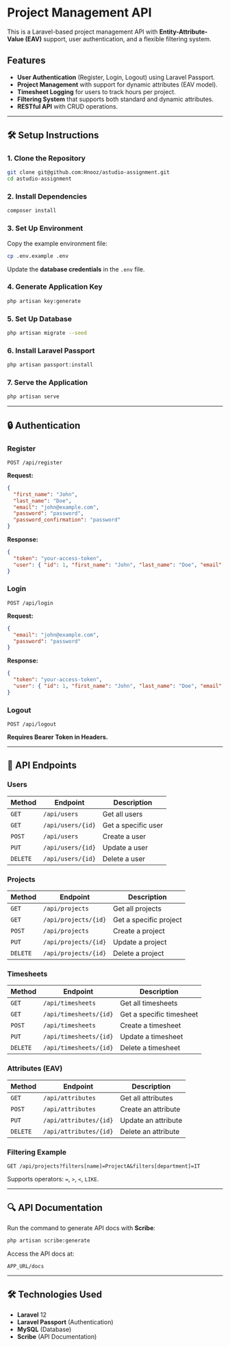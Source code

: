 # Project Management API

This is a Laravel-based project management API with **Entity-Attribute-Value (EAV)** support, user authentication, and a flexible filtering system.

## Features

- **User Authentication** (Register, Login, Logout) using Laravel Passport.
- **Project Management** with support for dynamic attributes (EAV model).
- **Timesheet Logging** for users to track hours per project.
- **Filtering System** that supports both standard and dynamic attributes.
- **RESTful API** with CRUD operations.

---

## 🛠 Setup Instructions

### 1. Clone the Repository
```bash
git clone git@github.com:Hnooz/astudio-assignment.git
cd astudio-assignment
```

### 2. Install Dependencies
```bash
composer install
```

### 3. Set Up Environment
Copy the example environment file:
```bash
cp .env.example .env
```
Update the **database credentials** in the `.env` file.

### 4. Generate Application Key
```bash
php artisan key:generate
```

### 5. Set Up Database
```bash
php artisan migrate --seed
```

### 6. Install Laravel Passport
```bash
php artisan passport:install
```

### 7. Serve the Application
```bash
php artisan serve
```

---

## 🔒 Authentication

### Register
```http
POST /api/register
```
**Request:**
```json
{
  "first_name": "John",
  "last_name": "Doe",
  "email": "john@example.com",
  "password": "password",
  "password_confirmation": "password"
}
```
**Response:**
```json
{
  "token": "your-access-token",
  "user": { "id": 1, "first_name": "John", "last_name": "Doe", "email": "john@example.com" }
}
```

### Login
```http
POST /api/login
```
**Request:**
```json
{
  "email": "john@example.com",
  "password": "password"
}
```
**Response:**
```json
{
  "token": "your-access-token",
  "user": { "id": 1, "first_name": "John", "last_name": "Doe", "email": "john@example.com" }
}
```

### Logout
```http
POST /api/logout
```
**Requires Bearer Token in Headers.**

---

## 📌 API Endpoints

### Users
| Method | Endpoint             | Description |
|--------|----------------------|-------------|
| `GET`  | `/api/users`         | Get all users |
| `GET`  | `/api/users/{id}`    | Get a specific user |
| `POST` | `/api/users`         | Create a user |
| `PUT`  | `/api/users/{id}`    | Update a user |
| `DELETE` | `/api/users/{id}`  | Delete a user |

### Projects
| Method | Endpoint             | Description |
|--------|----------------------|-------------|
| `GET`  | `/api/projects`      | Get all projects |
| `GET`  | `/api/projects/{id}` | Get a specific project |
| `POST` | `/api/projects`      | Create a project |
| `PUT`  | `/api/projects/{id}` | Update a project |
| `DELETE` | `/api/projects/{id}` | Delete a project |

### Timesheets
| Method | Endpoint               | Description |
|--------|------------------------|-------------|
| `GET`  | `/api/timesheets`      | Get all timesheets |
| `GET`  | `/api/timesheets/{id}` | Get a specific timesheet |
| `POST` | `/api/timesheets`      | Create a timesheet |
| `PUT`  | `/api/timesheets/{id}` | Update a timesheet |
| `DELETE` | `/api/timesheets/{id}` | Delete a timesheet |

### Attributes (EAV)
| Method | Endpoint              | Description |
|--------|-----------------------|-------------|
| `GET`  | `/api/attributes`     | Get all attributes |
| `POST` | `/api/attributes`     | Create an attribute |
| `PUT`  | `/api/attributes/{id}` | Update an attribute |
| `DELETE` | `/api/attributes/{id}` | Delete an attribute |

### Filtering Example
```http
GET /api/projects?filters[name]=ProjectA&filters[department]=IT
```
Supports operators: `=`, `>`, `<`, `LIKE`.

---

## 🔍 API Documentation
Run the command to generate API docs with **Scribe**:
```bash
php artisan scribe:generate
```
Access the API docs at:
```
APP_URL/docs
```

---

## 🛠 Technologies Used
- **Laravel** 12
- **Laravel Passport** (Authentication)
- **MySQL** (Database)
- **Scribe** (API Documentation)


